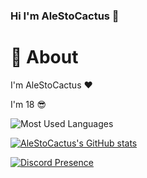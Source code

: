 ### Hi I'm AleStoCactus 👋

# 🧱 About

I'm AleStoCactus ❤️

I'm 18 😎

![Most Used Languages](https://github-readme-stats.vercel.app/api/top-langs/?username=alestocactus&layout=compact)

[![AleStoCactus's GitHub stats](https://github-readme-stats.vercel.app/api?username=alestocactus&show_icons=true&theme=transparent&text_color=FF21FC&title_color=A0009E&border_color=ffffff)](https://github.com/AleStoCactus/AleStoCactus)

[![Discord Presence](https://lanyard.cnrad.dev/api/340883550704369686?bg=trasparent)](https://discord.com/users/340883550704369686)

